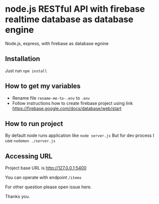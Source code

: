 # node.js RESTful API with firebase realtime database as database engine
Node.js, express, with firebase as database egnine

## Installation

Just run `npm install`

## How to get my variables

 - Rename file `rename-me-to-.env` to `.env`
 - Follow instructions how to create firebase project using link https://firebase.google.com/docs/database/web/start

## How to run project

 By default node runs application like `node server.js`
 But for dev process I use `nodemon ./server.js`
 


## Accessing URL

Project base URL is http://127.0.0.1:5400

You can operate with endpoint `/items`

For other question please open issue here.

Thanks you.
